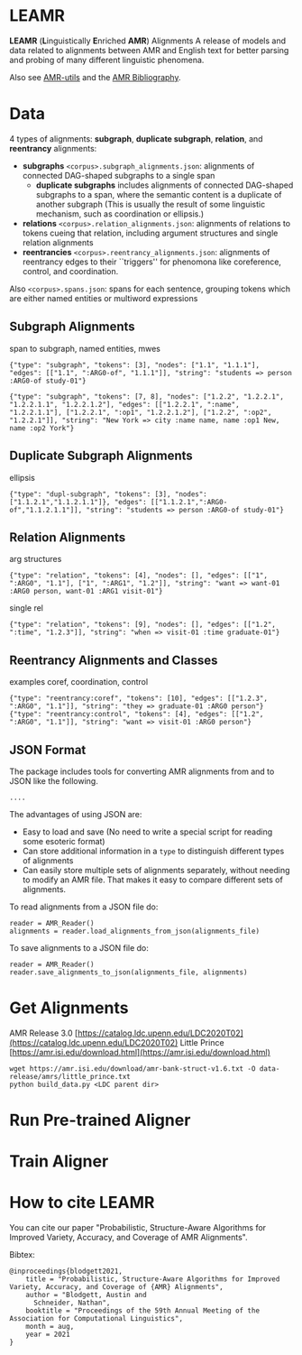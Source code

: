 # LEAMR 

**LEAMR** (**L**inguistically **E**nriched **AMR**) Alignments
A release of models and data related to alignments between AMR and English text for better parsing and probing of many different linguistic phenomena.

Also see [AMR-utils](https://github.com/ablodge/amr-utils) and the [AMR Bibliography](https://nert-nlp.github.io/AMR-Bibliography/).




# Data

4 types of alignments: **subgraph**, **duplicate subgraph**, **relation**, and **reentrancy** alignments:

- **subgraphs** `<corpus>.subgraph_alignments.json`: alignments of connected DAG-shaped subgraphs to a single span
    - **duplicate subgraphs** includes alignments of connected DAG-shaped subgraphs to a span, where the semantic content is a duplicate of another subgraph (This is usually the result of some linguistic mechanism, such as coordination or ellipsis.)
- **relations** `<corpus>.relation_alignments.json`: alignments of relations to tokens cueing that relation, including argument structures and single relation alignments
- **reentrancies** `<corpus>.reentrancy_alignments.json`: alignments of reentrancy edges to their ``triggers'' for phenomona like coreference, control, and coordination. 


Also `<corpus>.spans.json`: spans for each sentence, grouping tokens which are either named entities or multiword expressions


## Subgraph Alignments

span to subgraph, named entities, mwes
```
{"type": "subgraph", "tokens": [3], "nodes": ["1.1", "1.1.1"], "edges": [["1.1", ":ARG0-of", "1.1.1"]], "string": "students => person :ARG0-of study-01"}
```

```
{"type": "subgraph", "tokens": [7, 8], "nodes": ["1.2.2", "1.2.2.1", "1.2.2.1.1", "1.2.2.1.2"], "edges": [["1.2.2.1", ":name", "1.2.2.1.1"], ["1.2.2.1", ":op1", "1.2.2.1.2"], ["1.2.2", ":op2", "1.2.2.1"]], "string": "New York => city :name name, name :op1 New, name :op2 York"}
```

## Duplicate Subgraph Alignments

ellipsis

```
{"type": "dupl-subgraph", "tokens": [3], "nodes": ["1.1.2.1","1.1.2.1.1"]}, "edges": [["1.1.2.1",":ARG0-of","1.1.2.1.1"]], "string": "students => person :ARG0-of study-01"}
```

## Relation Alignments

arg structures

```
{"type": "relation", "tokens": [4], "nodes": [], "edges": [["1", ":ARG0", "1.1"], ["1", ":ARG1", "1.2"]], "string": "want => want-01 :ARG0 person, want-01 :ARG1 visit-01"}
```

single rel

```
{"type": "relation", "tokens": [9], "nodes": [], "edges": [["1.2", ":time", "1.2.3"]], "string": "when => visit-01 :time graduate-01"}
```

## Reentrancy Alignments and Classes

examples coref, coordination, control

```
{"type": "reentrancy:coref", "tokens": [10], "edges": [["1.2.3", ":ARG0", "1.1"]], "string": "they => graduate-01 :ARG0 person"}
{"type": "reentrancy:control", "tokens": [4], "edges": [["1.2", ":ARG0", "1.1"]], "string": "want => visit-01 :ARG0 person"}
```

## JSON Format
The package includes tools for converting AMR alignments from and to JSON like the following.
```
....
```

The advantages of using JSON are:
- Easy to load and save (No need to write a special script for reading some esoteric format)
- Can store additional information in a `type` to distinguish different types of alignments
- Can easily store multiple sets of alignments separately, without needing to modify an AMR file. That makes it easy to compare different sets of alignments. 

To read alignments from a JSON file do:
```
reader = AMR_Reader()
alignments = reader.load_alignments_from_json(alignments_file)
```
To save alignments to a JSON file do:
```
reader = AMR_Reader()
reader.save_alignments_to_json(alignments_file, alignments)
```

# Get Alignments
AMR Release 3.0 [https://catalog.ldc.upenn.edu/LDC2020T02](https://catalog.ldc.upenn.edu/LDC2020T02)
Little Prince [https://amr.isi.edu/download.html](https://amr.isi.edu/download.html)


```
wget https://amr.isi.edu/download/amr-bank-struct-v1.6.txt -O data-release/amrs/little_prince.txt
python build_data.py <LDC parent dir>
```

# Run Pre-trained Aligner


# Train Aligner


# How to cite LEAMR
You can cite our paper "Probabilistic, Structure-Aware Algorithms for Improved Variety, Accuracy, and Coverage of AMR Alignments".

Bibtex:
```
@inproceedings{blodgett2021,
    title = "Probabilistic, Structure-Aware Algorithms for Improved Variety, Accuracy, and Coverage of {AMR} Alignments",
    author = "Blodgett, Austin and
      Schneider, Nathan",
    booktitle = "Proceedings of the 59th Annual Meeting of the Association for Computational Linguistics",
    month = aug,
    year = 2021
}
```
